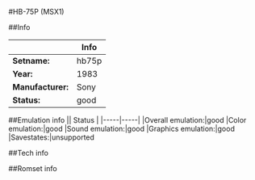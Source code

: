 #HB-75P (MSX1)

##Info

||Info|
|-----|-----|
|**Setname:**|hb75p
|**Year:**|1983
|**Manufacturer:**|Sony
|**Status:**|good

##Emulation info
|| Status |
|-----|-----|
|Overall emulation:|good
|Color emulation:|good
|Sound emulation:|good
|Graphics emulation:|good
|Savestates:|unsupported

##Tech info

##Romset info

<!--- START OF EDITED COMMENT DO NOT TOUCH TEXT ABOVE-->
